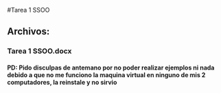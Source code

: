 #Tarea 1 SSOO
## Archivos:
### Tarea 1 SSOO.docx
#### PD: Pido disculpas de antemano por no poder realizar ejemplos ni nada debido a que no me funciono la maquina virtual en ninguno de mis 2 computadores, la reinstale y no sirvio
